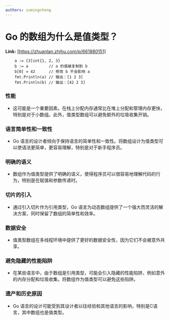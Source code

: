 ```yaml
---
authors: sumingcheng
---
```

# Go 的数组为什么是值类型？



 **Link:** [https://zhuanlan.zhihu.com/p/661880151]


```
	a := [3]int{1, 2, 3}
	b := a         // a 的值被复制到 b
	b[0] = 42      // 修改 b 不会影响 a
	fmt.Println(a) // 输出：[1 2 3]
	fmt.Println(b) // 输出：[42 2 3]

```
### 性能  



+ 这可能是一个重要因素。在栈上分配内存通常比在堆上分配和管理内存更快，特别是对于小数组。此外，值类型数组可以避免额外的垃圾收集开销。

### 语言简单性和一致性  



+ Go 语言的设计者倾向于保持语言的简单性和一致性。将数组设计为值类型可以使语法更简单，更容易理解，特别是对于新手程序员。

### 明确的语义  



+ 数组作为值类型提供了明确的语义，使得程序员可以很容易地理解代码的行为，特别是在赋值和参数传递时。

### 切片的引入  



+ 通过引入切片作为引用类型，Go 语言为动态数组提供了一个强大而灵活的解决方案，同时保留了数组的简单性和效率。

### 数据安全  



+ 值类型数组在多线程环境中提供了更好的数据安全性，因为它们不会被意外共享。

### 避免隐藏的性能陷阱  



+ 在某些语言中，由于数组是引用类型，可能会引入隐藏的性能陷阱，例如意外的内存分配和垃圾收集。将数组作为值类型可以避免这些陷阱。

### 遗产和历史原因  



+ Go 语言的设计可能受到其设计者以往经验和其他语言的影响，特别是C语言，其中数组也是值类型。
